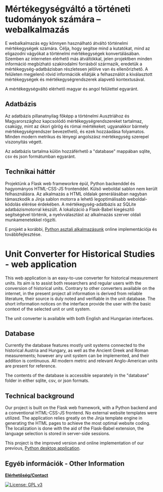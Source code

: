 # Mértékegységváltó a történeti tudományok számára – webalkalmazás

E webalkalmazás egy könnyen használható átváltó történelmi mértékegységek számára.
Célja, hogy segítse mind a kutatókat, mind az eligazodni vágyókat a történelmi
mértékegységek konvertálásában. Szemben az interneten elérhető más átváltókkal, jelen
projektben minden információ megbízható szakirodalmi forrásból származik, eredetük
a mértékegység-adatbázisban részletesen jelölve van és ellenőrizhető. A felületen
megjelenő rövid információk ellátják a felhasználót a kiválasztott mértékegységek
és mértékegységrendszerek alapvető kontextusával.

A mértékegységváltó elérhető magyar és angol felülettel egyaránt.

## Adatbázis

Az adatbázis pillanatnyilag főképp a történelmi Ausztriához és Magyarországhoz kapcsolódó
mértékegységrendszereket tartalmaz, csakúgy, mint az ókori görög és római mértékeket;
ugyanakkor bármely mértékegységrendszer bevezethető, és ezek hozzáadása folyamatos.
Minden modern metrikus és lényegi angolszász mértékegység szerepel viszonyítás végett.

Az adatbázis tartalma külön hozzáférhető a "database" mappában sqlite, csv és json formátumban egyaránt.

## Technikai háttér

Projektünk a Flask web frameworkre épül, Python backenddel és hagyományos HTML-CSS-JS
frontenddel. Külső weboldal sablon nem került felhasználásra. Az alkalmazás a HTML oldalak generálásában
nagyban támaszkodik a Jinja sablon motorra a lehető legoptimálisabb weboldal-kódolás elérése érdekében.
A mértékegység-adatbázis az SQLite adatbázismotorral készült. A lokalizáció a Flask-Babel kiegészítő
segítségével történik, a nyelvválasztást az alkalmazás szerver oldali munkamenetekkel rögzíti.

E projekt a korábbi, [Python asztali alkalmazásunk](https://github.com/OperaVaria/unit-converter) online implementációja és továbbfejlesztése.

# Unit Converter for Historical Studies - web application

This web application is an easy-to-use converter for historical measurement units. Its aim is
to assist both researchers and regular users with the conversion of historical units. Contrary to
other converters available on the internet, in the present project all information is derived from reliable
literature, their source is duly noted and verifiable in the unit database. The short information
notices on the interface provide the user with the basic context of the selected unit or unit system.

The unit converter is available with both English and Hungarian interfaces.

## Database

Currently the database features mostly unit systems connected to the historical Austria and Hungary,
as well as the Ancient Greek and Roman measurements; however any unit system can be implemented,
and their addition is continuous. All modern metric and relevant Anglo-American units are present for reference.

The contents of the database is accessible separately in the "database" folder in either sqlite, csv, or json formats.

## Technical background

Our project is built on the Flask web framework, with a Python backend and a conventional HTML-CSS-JS frontend.
No external website templates were utilized. The application relies greatly on the Jinja template engine in
generating the HTML pages to achieve the most optimal website coding. The localization is done with the aid of
the Flask-Babel extension, the language selection is stored in server-side sessions.

This project is the improved version and online implementation of our previous, [Python desktop application](https://github.com/OperaVaria/unit-converter).

## Egyéb információk - Other Information

**[Elérhetőség/Contact](mailto:lcs_it@proton.me)**

[![License: GPL v3](https://img.shields.io/badge/License-GPLv3-blue.svg)](https://www.gnu.org/licenses/gpl-3.0)
